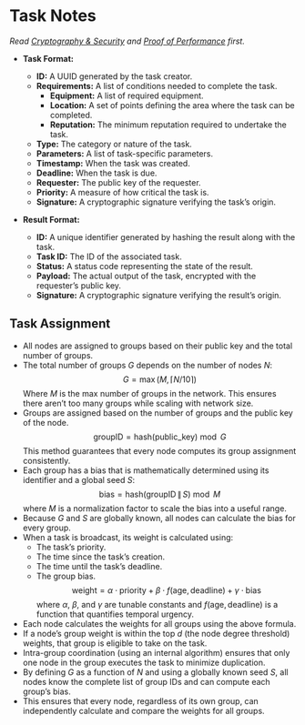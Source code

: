 # Task Notes
*Read [Cryptography & Security](cryptography-and-security.md) and [Proof of Performance](proof-of-performance.md) first.*

- **Task Format:**
    - **ID:** A UUID generated by the task creator.
    - **Requirements:** A list of conditions needed to complete the task.
        - **Equipment:** A list of required equipment.
        - **Location:** A set of points defining the area where the task can be completed.
        - **Reputation:** The minimum reputation required to undertake the task.
    - **Type:** The category or nature of the task.
    - **Parameters:** A list of task-specific parameters.
    - **Timestamp:** When the task was created.
    - **Deadline:** When the task is due.
    - **Requester:** The public key of the requester.
    - **Priority:** A measure of how critical the task is.
    - **Signature:** A cryptographic signature verifying the task’s origin.

- **Result Format:**
    - **ID:** A unique identifier generated by hashing the result along with the task.
    - **Task ID:** The ID of the associated task.
    - **Status:** A status code representing the state of the result.
    - **Payload:** The actual output of the task, encrypted with the requester’s public key.
    - **Signature:** A cryptographic signature verifying the result’s origin.

## Task Assignment
- All nodes are assigned to groups based on their public key and the total number of groups.
- The total number of groups $G$ depends on the number of nodes $N$:
    $$G = \max(M, \lceil N / 10 \rceil)$$
    Where $M$ is the max number of groups in the network. This ensures there aren’t too many groups while scaling with network size.
- Groups are assigned based on the number of groups and the public key of the node.
    $$\text{groupID} = \text{hash}(\text{public\_key}) \bmod G$$
    This method guarantees that every node computes its group assignment consistently.
- Each group has a bias that is mathematically determined using its identifier and a global seed $S$:
    $$\text{bias} = \text{hash}(\text{groupID} \,\|\, S) \bmod M$$
    where $M$ is a normalization factor to scale the bias into a useful range.
- Because $G$ and $S$ are globally known, all nodes can calculate the bias for every group.
- When a task is broadcast, its weight is calculated using:
    - The task’s priority.
    - The time since the task’s creation.
    - The time until the task’s deadline.
    - The group bias.
    $$\text{weight} = \alpha \cdot \text{priority} + \beta \cdot f(\text{age}, \text{deadline}) + \gamma \cdot \text{bias}$$
    where $\alpha$, $\beta$, and $\gamma$ are tunable constants and $f(\text{age}, \text{deadline})$ is a function that quantifies temporal urgency.
- Each node calculates the weights for all groups using the above formula.
- If a node’s group weight is within the top $d$ (the node degree threshold) weights, that group is eligible to take on the task.
- Intra-group coordination (using an internal algorithm) ensures that only one node in the group executes the task to minimize duplication.
- By defining $G$ as a function of $N$ and using a globally known seed $S$, all nodes know the complete list of group IDs and can compute each group’s bias.
- This ensures that every node, regardless of its own group, can independently calculate and compare the weights for all groups.
